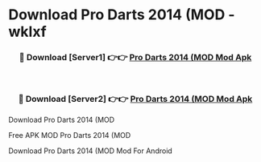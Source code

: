 # Download Pro Darts 2014 (MOD - wklxf



<div align="center">
<h3>🔴 Download [Server1] 👉👉 <a href="https://momento.my/?title=Pro_Darts_2014_(MOD">Pro Darts 2014 (MOD Mod Apk</a></h3><br>

<h3>🔴 Download [Server2] 👉👉 <a href="https://momento.my/?title=Pro_Darts_2014_(MOD">Pro Darts 2014 (MOD Mod Apk</a></h3>
</div>



Download Pro Darts 2014 (MOD 

Free APK MOD Pro Darts 2014 (MOD 

Download Pro Darts 2014 (MOD Mod For Android

